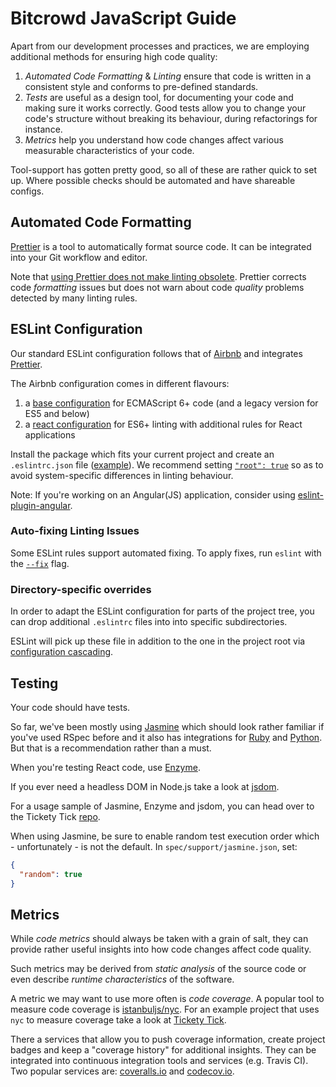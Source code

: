 # Bitcrowd JavaScript Guide

Apart from our development processes and practices, we are employing additional
methods for ensuring high code quality:

1. *Automated Code Formatting* & *Linting* ensure that code is written in a
   consistent style and conforms to pre-defined standards.
2. *Tests* are useful as a design tool, for documenting your code and making
   sure it works correctly. Good tests allow you to change your code's
   structure without breaking its behaviour, during refactorings for instance.
3. *Metrics* help you understand how code changes affect various measurable
   characteristics of your code.

Tool-support has gotten pretty good, so all of these are rather quick to set
up. Where possible checks should be automated and have shareable configs.

## Automated Code Formatting

[Prettier](https://github.com/prettier/prettier) is a tool to automatically
format source code. It can be integrated into your Git workflow and editor.

Note that [using Prettier does not make linting obsolete](https://github.com/prettier/prettier#how-does-it-compare-to-eslint-or-tslint-stylelint). Prettier corrects code *formatting* issues but does not warn about code *quality* problems detected by many linting rules.

## ESLint Configuration

Our standard ESLint configuration follows that of [Airbnb](https://github.com/airbnb/javascript) and integrates [Prettier](https://prettier.io/docs/en/eslint.html).

The Airbnb configuration comes in different flavours:

1. a [base configuration](https://github.com/airbnb/javascript/tree/master/packages/eslint-config-airbnb-base)
   for ECMAScript 6+ code (and a legacy version for ES5 and below)
2. a [react configuration](https://github.com/airbnb/javascript/tree/master/packages/eslint-config-airbnb)
   for ES6+ linting with additional rules for React applications

Install the package which fits your current project and create an `.eslintrc.json`
file ([example](templates/.eslintrc.json)). We recommend setting
[`"root": true`](https://eslint.org/docs/user-guide/configuring#configuration-cascading-and-hierarchy)
so as to avoid system-specific differences in linting behaviour.

Note: If you're working on an Angular(JS) application, consider using
[eslint-plugin-angular](https://github.com/Gillespie59/eslint-plugin-angular).

### Auto-fixing Linting Issues

Some ESLint rules support automated fixing. To apply fixes, run `eslint` with
the [`--fix`](https://eslint.org/docs/user-guide/command-line-interface#--fix)
flag.

### Directory-specific overrides

In order to adapt the ESLint configuration for parts of the project tree,
you can drop additional `.eslintrc` files into into specific subdirectories.

ESLint will pick up these file in addition to the one in the project root via
[configuration cascading](http://eslint.org/docs/user-guide/configuring#configuration-cascading-and-hierarchy).

## Testing

Your code should have tests.

So far, we've been mostly using
[Jasmine](https://github.com/jasmine/jasmine-npm) which should look rather
familiar if you've used RSpec before and it also has integrations for
[Ruby](https://github.com/jasmine/jasmine-gem) and
[Python](https://github.com/jasmine/jasmine-py). But that is a recommendation
rather than a must.

When you're testing React code, use [Enzyme](https://github.com/airbnb/enzyme).

If you ever need a headless DOM in Node.js take a look at
[jsdom](https://github.com/tmpvar/jsdom).

For a usage sample of Jasmine, Enzyme and jsdom, you can head over to the
Tickety Tick [repo](https://github.com/bitcrowd/tickety-tick).

When using Jasmine, be sure to enable random test execution order which -
unfortunately - is not the default. In `spec/support/jasmine.json`, set:

```json
{
  "random": true
}
```

## Metrics

While *code metrics* should always be taken with a grain of salt, they can
provide rather useful insights into how code changes affect code quality.

Such metrics may be derived from *static analysis* of the source code or even
describe *runtime characteristics* of the software.

A metric we may want to use more often is *code coverage*. A popular tool to
measure code coverage is [istanbuljs/nyc](https://github.com/istanbuljs/nyc).
For an example project that uses `nyc` to measure coverage take a look at
[Tickety Tick](https://github.com/bitcrowd/tickety-tick).

There a services that allow you to push coverage information, create project
badges and keep a "coverage history" for additional insights. They can be
integrated into continuous integration tools and services (e.g. Travis CI).
Two popular services are: [coveralls.io](https://coveralls.io/) and
[codecov.io](https://codecov.io/).

<!-- TODO: Add notes on benchmarking? -->
